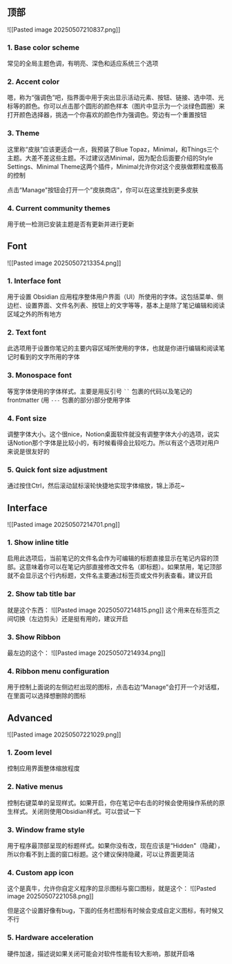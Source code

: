 ## 顶部
![[Pasted image 20250507210837.png]]

### 1. Base color scheme

常见的全局主题色调，有明亮、深色和适应系统三个选项

### 2. Accent color

嗯，称为“强调色”吧，指界面中用于突出显示活动元素、按钮、链接、选中项、光标等的颜色。你可以点击那个圆形的颜色样本（图片中显示为一个淡绿色圆圈）来打开颜色选择器，挑选一个你喜欢的颜色作为强调色。旁边有一个重置按钮

### 3. Theme

这里称“皮肤”应该更适合一点，我预装了Blue Topaz，Minimal，和Things三个主题。大差不差这些主题。不过建议选Minimal，因为配合后面要介绍的Style Settings、Minimal Theme这两个插件，Minimal允许你对这个皮肤做颗粒度极高的控制

点击“Manage"按钮会打开一个”皮肤商店"，你可以在这里找到更多皮肤

### 4. Current community themes

用于统一检测已安装主题是否有更新并进行更新

## Font

![[Pasted image 20250507213354.png]]

### 1. Interface font

用于设置 Obsidian 应用程序整体用户界面（UI）所使用的字体。这包括菜单、侧边栏、设置界面、文件名列表、按钮上的文字等等，基本上是除了笔记编辑和阅读区域之外的所有地方

### 2. Text font

此选项用于设置你笔记的主要内容区域所使用的字体，也就是你进行编辑和阅读笔记时看到的文字所用的字体

### 3. Monospace font

等宽字体使用的字体样式。主要是用反引号 ` `` ` 包裹的代码以及笔记的 frontmatter (用 `---` 包裹的部分)部分使用字体

### 4. Font size

调整字体大小。这个很nice，Notion桌面软件就没有调整字体大小的选项，说实话Notion那个字体是比较小的，有时候看得会比较吃力。所以有这个选项对用户来说是很友好的

### 5. Quick font size adjustment

通过按住Ctrl，然后滚动鼠标滚轮快捷地实现字体缩放，锦上添花~

## Interface
![[Pasted image 20250507214701.png]]

### 1. Show inline title

启用此选项后，当前笔记的文件名会作为可编辑的标题直接显示在笔记内容的顶部。这意味着你可以在笔记内部直接修改文件名（即标题）。如果禁用，笔记顶部就不会显示这个行内标题，文件名主要通过标签页或文件列表查看。建议开启

### 2. Show tab title bar

就是这个东西：
![[Pasted image 20250507214815.png]]
这个用来在标签页之间切换（左边剪头）还是挺有用的，建议开启

### 3. Show Ribbon

最左边的这个：
![[Pasted image 20250507214934.png]]
### 4. Ribbon menu configuration

用于控制上面说的左侧边栏出现的图标，点击右边“Manage”会打开一个对话框，在里面可以选择想删除的图标


## Advanced
![[Pasted image 20250507221029.png]]

### 1. Zoom level

控制应用界面整体缩放程度

### 2. Native menus

控制右键菜单的呈现样式。如果开启，你在笔记中右击的时候会使用操作系统的原生样式。关闭则使用Obsidian样式。可以尝试一下

### 3. Window frame style

用于程序最顶部呈现的标题样式。如果你没有改，现在应该是“Hidden"（隐藏），所以你看不到上面的窗口标题。这个建议保持隐藏，可以让界面更简洁

### 4. Custom app icon

这个是真牛，允许你自定义程序的显示图标与窗口图标，就是这个：
![[Pasted image 20250507221058.png]]

但是这个设置好像有bug，下面的任务栏图标有时候会变成自定义图标，有时候又不行

### 5. Hardware acceleration

硬件加速，描述说如果关闭可能会对软件性能有较大影响，那就开启咯
